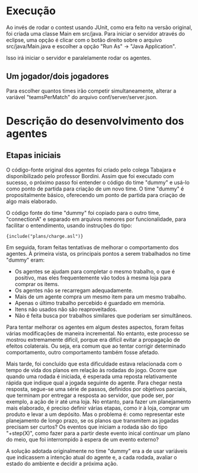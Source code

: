 # Execução

Ao invés de rodar o contest usando JUnit, como era feito na versão original, foi criada uma classe Main em src/java. Para iniciar o servidor através do eclipse, uma opção é clicar com o botão direito sobre o arquivo src/java/Main.java e escolher a opção "Run As" -> "Java Application".

Isso irá iniciar o servidor e paralelamente rodar os agentes. 

## Um jogador/dois jogadores

Para escolher quantos times irão competir simultaneamente, alterar a variável "teamsPerMatch" do arquivo conf/server/server.json.

# Descrição do desenvolvimento dos agentes

## Etapas iniciais

O código-fonte original dos agentes foi criado pelo colega Tabajara e disponibilizado pelo professor Bordini. Assim que foi executado com sucesso, o próximo passo foi entender o código do time "dummy" e usá-lo como ponto de partida para criação de um novo time. O time "dummy" é propositalmente básico, oferecendo um ponto de partida para criaçào de algo mais elaborado.

O código fonte do time "dummy" foi copiado para o outro time, "connectionA" e separado em arquivos menores por funcionalidade, para facilitar o entendimento, usando instruções do tipo:
```
{include("plans/charge.asl")}

```

Em seguida, foram feitas tentativas de melhorar o comportamento dos agentes. À primeira vista, os principais pontos a serem trabalhados no time "dummy" eram:
 - Os agentes se ajudam para completar o mesmo trabalho, o que é positivo, mas eles frequentemente vão todos à mesma loja para comprar os items.
 - Os agentes não se recarregam adequadamente.
 - Mais de um agente compra um mesmo item para um mesmo trabalho.
 - Apenas o último trabalho percebido é guardado em memória.
 - Itens não usados não são reaproveitados.
 - Não é feita busca por trabalhos similares que poderiam ser simultâneos.

Para tentar melhorar os agentes em algum destes aspectos, foram feitas várias modificações de maneira incremental. No entanto, este processo se mostrou extremamente difícil, porque era difícil evitar a propagação de efeitos colaterais. Ou seja, era comum que ao tentar corrigir determinado comportamento, outro comportamento também fosse afetado.

Mais tarde, foi concluído que esta dificuldade estava relacionada com o tempo de vida dos planos em relação às rodadas do jogo. Ocorre que quando uma rodada é iniciada, é esperada uma reposta relativamente rápida que indique qual a jogada seguinte do agente. Para chegar nesta resposta, segue-se uma série de passos, definidos por objetivos parciais, que terminam por entregar a resposta ao servidor, que pode ser, por exemplo, a ação de ir até uma loja. No entanto, para fazer um planejamento mais elaborado, é preciso definir várias etapas, como ir à loja, comprar um produto e levar a um depósito. Mas o problema é: como representar este planejamento de longo prazo, se os planos que transmitem as jogadas precisam ser curtos? Os eventos que iniciam a rodada são do tipo "+step(X)", como fazer para a partir deste evento inical continuar um plano do meio, que foi interrompido à espera de um evento externo?

A solução adotada originalmente no time "dummy" era a de usar variáveis que indicassem a intenção atual do agente e, a cada rodada, avaliar o estado do ambiente e decidir a próxima ação.
